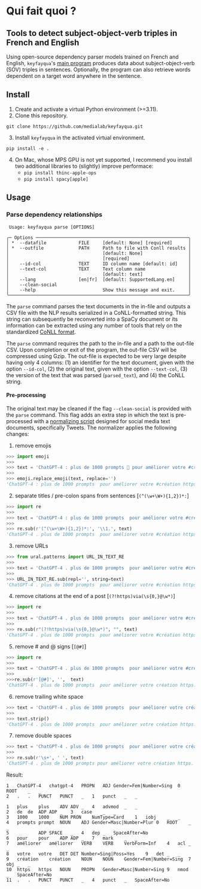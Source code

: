# Qui fait quoi ?

## Tools to detect subject-object-verb triples in French and English

Using open-source dependency parser models trained on French and English, `keyfayqua`'s [main program](src/__main__.py`) produces data about subject-object-verb (SOV) triples in sentences. Optionally, the program can also retrieve words dependent on a target word anywhere in the sentence.

## Install

1. Create and activate a virtual Python environment (>=3.11).
2. Clone this repository.

```shell
git clone https://github.com/medialab/keyfayqua.git
```

3. Install `keyfayqua` in the activated virtual environment.

```
pip install -e .
```

4. On Mac, whose MPS GPU is not yet supported, I recommend you install two additional libraries to (slightly) improve performace:
   - `pip install thinc-apple-ops`
   - `pip install spacy[apple]`

## Usage

### Parse dependency relationships

```shell
 Usage: keyfayqua parse [OPTIONS]

╭─ Options ─────────────────────────────────────────────────────────╮
│ *  --datafile            FILE     [default: None] [required]      │
│ *  --outfile             PATH     Path to file with Conll results │
│                                   [default: None]                 │
│                                   [required]                      │
│    --id-col              TEXT     ID column name [default: id]    │
│    --text-col            TEXT     Text column name                │
│                                   [default: text]                 │
│    --lang                [en|fr]  [default: SupportedLang.en]     │
│    --clean-social                                                 │
│    --help                         Show this message and exit.     │
╰───────────────────────────────────────────────────────────────────╯
```

The `parse` command parses the text documents in the in-file and outputs a CSV file with the NLP results serialized in a CoNLL-formatted string. This string can subsequently be reconverted into a SpaCy document or its information can be extracted using any number of tools that rely on the standardized [CoNLL format](https://universaldependencies.org/format.html).

The `parse` command requires the path to the in-file and a path to the out-file CSV. Upon completion or exit of the program, the out-file CSV will be compressed using Gzip. The out-file is expected to be very large despite having only 4 columns: (1) an identifier for the text document, given with the option `--id-col`, (2) the original text, given with the option `--text-col`, (3) the version of the text that was parsed (`parsed_text`), and (4) the CoNLL string.

#### Pre-processing

The original text may be cleaned if the flag `--clean-social` is provided with the `parse` command. This flag adds an extra step in which the text is pre-processed with a [normalizing script](src/normalizer.py) designed for social media text documents, specifically Tweets. The normalizer applies the following changes:

1. remove emojis

```python
>>> import emoji
>>>
>>> text = 'ChatGPT-4 : plus de 1000 prompts 🤯 pour améliorer votre #création https://openai.com/blog/chatgpt via @siecledigital'
>>>
>>> emoji.replace_emoji(text, replace='')
'ChatGPT-4 : plus de 1000 prompts  pour améliorer votre #création https://openai.com/blog/chatgpt via @siecledigital'
```

2. separate titles / pre-colon spans from sentences [`(^(\w+\W+){1,2})*:`]

```python
>>> import re
>>>
>>> text = 'ChatGPT-4 : plus de 1000 prompts  pour améliorer votre #création https://openai.com/blog/chatgpt via @siecledigital'
>>>
>>> re.sub(r'(^(\w+\W+){1,2})*:', '\\1.', text)
'ChatGPT-4 . plus de 1000 prompts  pour améliorer votre #création https.//openai.com/blog/chatgpt via @siecledigital'
```

3. remove URLs

```python
>>> from ural.patterns import URL_IN_TEXT_RE
>>>
>>> text = 'ChatGPT-4 . plus de 1000 prompts  pour améliorer votre #création https.//openai.com/blog/chatgpt via @siecledigital'
>>>
>>> URL_IN_TEXT_RE.sub(repl='', string=text)
'ChatGPT-4 . plus de 1000 prompts  pour améliorer votre #création https. via @siecledigital'
```

4. remove citations at the end of a post [`(?!https)via(\s{0,}@\w*)`]

```python
>>> import re
>>>
>>> text = 'ChatGPT-4 . plus de 1000 prompts  pour améliorer votre #création https. via @siecledigital'
>>>
>>> re.sub(r"(?!https)via(\s{0,}@\w*)", "", text)
'ChatGPT-4 . plus de 1000 prompts  pour améliorer votre #création https. '
```

5. remove # and @ signs [`[@#]`]

```python
>>> import re
>>>
>>> text = 'ChatGPT-4 . plus de 1000 prompts  pour améliorer votre #création https. '
>>>
>>>re.sub(r'[@#]', '',  text)
'ChatGPT-4 . plus de 1000 prompts  pour améliorer votre création https. '
```

6. remove trailing white space

```python
>>> text = 'ChatGPT-4 . plus de 1000 prompts  pour améliorer votre création https. '
>>>
>>> text.strip()
'ChatGPT-4 . plus de 1000 prompts  pour améliorer votre création https.'
```

7. remove double spaces

```python
>>> text = 'ChatGPT-4 . plus de 1000 prompts  pour améliorer votre création https.'
>>>
>>> re.sub(r'\s+', ' ', text)
'ChatGPT-4 . plus de 1000 prompts pour améliorer votre création https.'
```

Result:

```text
1	ChatGPT-4	chatgpt-4	PROPN	ADJ	Gender=Fem|Number=Sing	0	ROOT	_	_
2	.	.	PUNCT	PUNCT	_	1	punct	_	_

1	plus	plus	ADV	ADV	_	4	advmod	_	_
2	de	de	ADP	ADP	_	3	case	_	_
3	1000	1000	NUM	PRON	NumType=Card	1	iobj	_	_
4	prompts	prompt	NOUN	ADJ	Gender=Masc|Number=Plur	0	ROOT	_	_
5	 	 	ADP	SPACE	_	4	dep	_	SpaceAfter=No
6	pour	pour	ADP	ADP	_	7	mark	_	_
7	améliorer	améliorer	VERB	VERB	VerbForm=Inf	4	acl	_	_
8	votre	votre	DET	DET	Number=Sing|Poss=Yes	9	det	_	_
9	création	création	NOUN	NOUN	Gender=Fem|Number=Sing	7	obj	_	_
10	https	https	NOUN	PROPN	Gender=Masc|Number=Sing	9	nmod	_	SpaceAfter=No
11	.	.	PUNCT	PUNCT	_	4	punct	_	SpaceAfter=No
```
